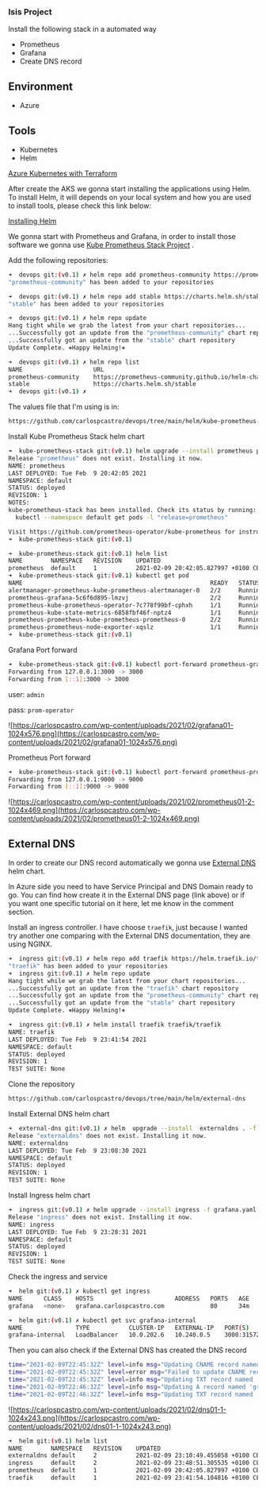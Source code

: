 ### **Isis Project** 

Install the following stack in a automated way

* Prometheus
* Grafana
* Create DNS record

## Environment
* Azure

## Tools
* Kubernetes
* Helm

[Azure Kubernetes with Terraform](https://carlospcastro.com/2021/01/31/azure-kubernetes-with-terraform/)

After create the AKS we gonna start installing the applications using Helm. To install Helm, it will depends on your local system and how you are used to install tools, please check this link below:

[Installing Helm](https://helm.sh/docs/intro/install/)

We gonna start with Prometheus and Grafana, in order to install those software we gonna use [Kube Prometheus Stack Project](https://github.com/prometheus-community/helm-charts/tree/main/charts/kube-prometheus-stack) .

Add the following repositories:

```bash
➜  devops git:(v0.1) ✗ helm repo add prometheus-community https://prometheus-community.github.io/helm-charts
"prometheus-community" has been added to your repositories

➜  devops git:(v0.1) ✗ helm repo add stable https://charts.helm.sh/stable
"stable" has been added to your repositories

➜  devops git:(v0.1) ✗ helm repo update
Hang tight while we grab the latest from your chart repositories...
...Successfully got an update from the "prometheus-community" chart repository
...Successfully got an update from the "stable" chart repository
Update Complete. ⎈Happy Helming!⎈

➜  devops git:(v0.1) ✗ helm repo list
NAME                	URL
prometheus-community	https://prometheus-community.github.io/helm-charts
stable              	https://charts.helm.sh/stable
➜  devops git:(v0.1) ✗
```

The values file that I'm using is in:

```bash
https://github.com/carlospcastro/devops/tree/main/helm/kube-prometheus-stack
```

Install Kube Prometheus Stack helm chart

```bash
➜  kube-prometheus-stack git:(v0.1) helm upgrade --install prometheus prometheus-community/kube-prometheus-stack --values values.yaml
Release "prometheus" does not exist. Installing it now.
NAME: prometheus
LAST DEPLOYED: Tue Feb  9 20:42:05 2021
NAMESPACE: default
STATUS: deployed
REVISION: 1
NOTES:
kube-prometheus-stack has been installed. Check its status by running:
  kubectl --namespace default get pods -l "release=prometheus"

Visit https://github.com/prometheus-operator/kube-prometheus for instructions on how to create & configure Alertmanager and Prometheus instances using the Operator.
➜  kube-prometheus-stack git:(v0.1)
```

```bash
➜  kube-prometheus-stack git:(v0.1) helm list
NAME      	NAMESPACE	REVISION	UPDATED                             	STATUS  	CHART                       	APP VERSION
prometheus	default  	1       	2021-02-09 20:42:05.827997 +0100 CET	deployed	kube-prometheus-stack-13.6.0	0.45.0
➜  kube-prometheus-stack git:(v0.1) kubectl get pod
NAME                                                     READY   STATUS    RESTARTS   AGE
alertmanager-prometheus-kube-prometheus-alertmanager-0   2/2     Running   0          2m14s
prometheus-grafana-5c6f6d895-lmzvj                       2/2     Running   0          2m17s
prometheus-kube-prometheus-operator-7c778f99bf-cphxh     1/1     Running   0          2m17s
prometheus-kube-state-metrics-6858fbf46f-nptz4           1/1     Running   0          2m17s
prometheus-prometheus-kube-prometheus-prometheus-0       2/2     Running   1          2m13s
prometheus-prometheus-node-exporter-xqslz                1/1     Running   0          2m17s
➜  kube-prometheus-stack git:(v0.1)
```

Grafana Port forward

```bash
➜  kube-prometheus-stack git:(v0.1) kubectl port-forward prometheus-grafana-5c6f6d895-lmzvj 3000:3000
Forwarding from 127.0.0.1:3000 -> 3000
Forwarding from [::1]:3000 -> 3000
```

user: `admin`

pass: `prom-operator`

![https://carlospcastro.com/wp-content/uploads/2021/02/grafana01-1024x576.png](https://carlospcastro.com/wp-content/uploads/2021/02/grafana01-1024x576.png)

Prometheus Port forward

```bash
➜  kube-prometheus-stack git:(v0.1) kubectl port-forward prometheus-prometheus-kube-prometheus-prometheus-0 9000:9000
Forwarding from 127.0.0.1:9000 -> 9000
Forwarding from [::1]:9000 -> 9000
```

![https://carlospcastro.com/wp-content/uploads/2021/02/prometheus01-2-1024x469.png](https://carlospcastro.com/wp-content/uploads/2021/02/prometheus01-2-1024x469.png)

## External DNS

In order to create our DNS record automatically we gonna use [External DNS](https://github.com/kubernetes-sigs/external-dns) helm chart. 

In Azure side you need to have Service Principal and DNS Domain ready to go. You can find how create it in the External DNS page (link above) or if you want one specific tutorial on it here, let me know in the comment section. 

Install an ingress controller. I have choose `traefik`, just because I wanted try another one comparing with the External DNS documentation, they are using NGINX.

```bash
➜  ingress git:(v0.1) ✗ helm repo add traefik https://helm.traefik.io/traefik
"traefik" has been added to your repositories
➜  ingress git:(v0.1) ✗ helm repo update
Hang tight while we grab the latest from your chart repositories...
...Successfully got an update from the "traefik" chart repository
...Successfully got an update from the "prometheus-community" chart repository
...Successfully got an update from the "stable" chart repository
Update Complete. ⎈Happy Helming!⎈
```

```bash
➜  ingress git:(v0.1) ✗ helm install traefik traefik/traefik
NAME: traefik
LAST DEPLOYED: Tue Feb  9 23:41:54 2021
NAMESPACE: default
STATUS: deployed
REVISION: 1
TEST SUITE: None
```

Clone the repository

```bash
https://github.com/carlospcastro/devops/tree/main/helm/external-dns
```

Install External DNS helm chart

```bash
➜  external-dns git:(v0.1) ✗ helm  upgrade --install  externaldns . -f values.yaml
Release "externaldns" does not exist. Installing it now.
NAME: externaldns
LAST DEPLOYED: Tue Feb  9 23:08:30 2021
NAMESPACE: default
STATUS: deployed
REVISION: 1
TEST SUITE: None
```

Install Ingress helm chart

```bash
➜  ingress git:(v0.1) ✗ helm upgrade --install ingress -f grafana.yaml .
Release "ingress" does not exist. Installing it now.
NAME: ingress
LAST DEPLOYED: Tue Feb  9 23:28:31 2021
NAMESPACE: default
STATUS: deployed
REVISION: 1
TEST SUITE: None
```

Check the ingress and service

```bash
➜  helm git:(v0.1) ✗ kubectl get ingress
NAME      CLASS    HOSTS                       ADDRESS   PORTS   AGE
grafana   <none>   grafana.carlospcastro.com             80      34m

➜  helm git:(v0.1) ✗ kubectl get svc grafana-internal
NAME               TYPE           CLUSTER-IP   EXTERNAL-IP   PORT(S)          AGE
grafana-internal   LoadBalancer   10.0.202.6   10.240.0.5    3000:31572/TCP   39m
```

Then you can also check if the External DNS has created the DNS record

```bash
time="2021-02-09T22:45:32Z" level=info msg="Updating CNAME record named 'grafana' to 'grafana.carlospcastro.com' for Azure Private DNS zone 'carlospcastro.com'."                                                                       
time="2021-02-09T22:45:32Z" level=error msg="Failed to update CNAME record named 'grafana' to 'grafana.carlospcastro.com' for Azure Private DNS zone 'carlospcastro.com': privatedns.RecordSetsClient#CreateOrUpdate: Failure responding to request: StatusCode=400 -- Original Error: autorest/azure: Service returned an error. Status=400 Code=\"BadRequest\" Message=\"The Cname record cannot point at the same resource record.\""                                       
time="2021-02-09T22:45:32Z" level=info msg="Updating TXT record named 'grafana' to '\"heritage=external-dns,external-dns/owner=isis,external-dns/resource=ingress/default/grafana\"' for Azure Private DNS zone 'carlospcastro.com'."
time="2021-02-09T22:46:32Z" level=info msg="Updating A record named 'grafana' to '10.240.0.5' for Azure Private DNS zone 'carlospcastro.com'."                                                                                          
time="2021-02-09T22:46:32Z" level=info msg="Updating TXT record named 'grafana' to '\"heritage=external-dns,external-dns/owner=isis,external-dns/resource=service/default/grafana-internal\"' for Azure Private DNS zone 'carlospcastro.com'."
```

![https://carlospcastro.com/wp-content/uploads/2021/02/dns01-1-1024x243.png](https://carlospcastro.com/wp-content/uploads/2021/02/dns01-1-1024x243.png)

```bash
➜  helm git:(v0.1) helm list
NAME       	NAMESPACE	REVISION	UPDATED                             	STATUS  	CHART                       	APP VERSION
externaldns	default  	2       	2021-02-09 23:10:49.455058 +0100 CET	deployed	external-dns-0.1.0          	1.0.0
ingress    	default  	2       	2021-02-09 23:48:51.305535 +0100 CET	deployed	ingress-0.1.0               	1.16.0
prometheus 	default  	1       	2021-02-09 20:42:05.827997 +0100 CET	deployed	kube-prometheus-stack-13.6.0	0.45.0
traefik    	default  	1       	2021-02-09 23:41:54.104816 +0100 CET	deployed	traefik-9.14.2              	2.4.2
```
